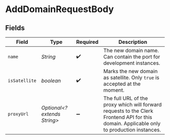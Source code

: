 # AddDomainRequestBody


## Fields

| Field                                                                                                                                     | Type                                                                                                                                      | Required                                                                                                                                  | Description                                                                                                                               |
| ----------------------------------------------------------------------------------------------------------------------------------------- | ----------------------------------------------------------------------------------------------------------------------------------------- | ----------------------------------------------------------------------------------------------------------------------------------------- | ----------------------------------------------------------------------------------------------------------------------------------------- |
| `name`                                                                                                                                    | *String*                                                                                                                                  | :heavy_check_mark:                                                                                                                        | The new domain name. Can contain the port for development instances.                                                                      |
| `isSatellite`                                                                                                                             | *boolean*                                                                                                                                 | :heavy_check_mark:                                                                                                                        | Marks the new domain as satellite. Only `true` is accepted at the moment.                                                                 |
| `proxyUrl`                                                                                                                                | *Optional<? extends String>*                                                                                                              | :heavy_minus_sign:                                                                                                                        | The full URL of the proxy which will forward requests to the Clerk Frontend API for this domain. Applicable only to production instances. |